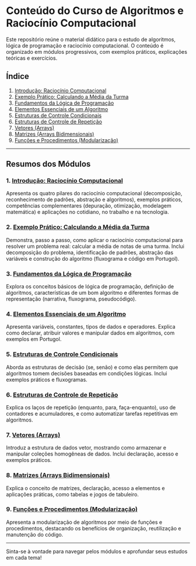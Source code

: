 # Conteúdo do Curso de Algoritmos e Raciocínio Computacional

Este repositório reúne o material didático para o estudo de algoritmos, lógica de programação e raciocínio computacional. O conteúdo é organizado em módulos progressivos, com exemplos práticos, explicações teóricas e exercícios.

## Índice

1. [Introdução: Raciocínio Computacional](conteudo/00-introducao.md)
2. [Exemplo Prático: Calculando a Média da Turma](conteudo/00-exemplo.md)
3. [Fundamentos da Lógica de Programação](conteudo/01-fundamentos.md)
4. [Elementos Essenciais de um Algoritmo](conteudo/02-elementos-essenciais.md)
5. [Estruturas de Controle Condicionais](conteudo/03-controle-fluxo.md)
6. [Estruturas de Controle de Repetição](conteudo/04-controle-repeticao.md)
7. [Vetores (Arrays)](conteudo/05-vetores.md)
8. [Matrizes (Arrays Bidimensionais)](conteudo/06-matrizes.md)
9. [Funções e Procedimentos (Modularização)](conteudo/07-funcoes-procedimentos.md)

---

## Resumos dos Módulos

### 1. [Introdução: Raciocínio Computacional](conteudo/00-introducao.md)

Apresenta os quatro pilares do raciocínio computacional (decomposição, reconhecimento de padrões, abstração e algoritmos), exemplos práticos, competências complementares (depuração, otimização, modelagem matemática) e aplicações no cotidiano, no trabalho e na tecnologia.

### 2. [Exemplo Prático: Calculando a Média da Turma](conteudo/00-exemplo.md)

Demonstra, passo a passo, como aplicar o raciocínio computacional para resolver um problema real: calcular a média de notas de uma turma. Inclui decomposição do problema, identificação de padrões, abstração das variáveis e construção do algoritmo (fluxograma e código em Portugol).

### 3. [Fundamentos da Lógica de Programação](conteudo/01-fundamentos.md)

Explora os conceitos básicos de lógica de programação, definição de algoritmos, características de um bom algoritmo e diferentes formas de representação (narrativa, fluxograma, pseudocódigo).

### 4. [Elementos Essenciais de um Algoritmo](conteudo/02-elementos-essenciais.md)

Apresenta variáveis, constantes, tipos de dados e operadores. Explica como declarar, atribuir valores e manipular dados em algoritmos, com exemplos em Portugol.

### 5. [Estruturas de Controle Condicionais](conteudo/03-controle-fluxo.md)

Aborda as estruturas de decisão (se, senão) e como elas permitem que algoritmos tomem decisões baseadas em condições lógicas. Inclui exemplos práticos e fluxogramas.

### 6. [Estruturas de Controle de Repetição](conteudo/04-controle-repeticao.md)

Explica os laços de repetição (enquanto, para, faça-enquanto), uso de contadores e acumuladores, e como automatizar tarefas repetitivas em algoritmos.

### 7. [Vetores (Arrays)](conteudo/05-vetores.md)

Introduz a estrutura de dados vetor, mostrando como armazenar e manipular coleções homogêneas de dados. Inclui declaração, acesso e exemplos práticos.

### 8. [Matrizes (Arrays Bidimensionais)](conteudo/06-matrizes.md)

Explica o conceito de matrizes, declaração, acesso a elementos e aplicações práticas, como tabelas e jogos de tabuleiro.

### 9. [Funções e Procedimentos (Modularização)](conteudo/07-funcoes-procedimentos.md)

Apresenta a modularização de algoritmos por meio de funções e procedimentos, destacando os benefícios de organização, reutilização e manutenção do código.

---

Sinta-se à vontade para navegar pelos módulos e aprofundar seus estudos em cada tema!
